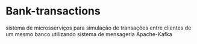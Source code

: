 # Bank-transactions
sistema de microsserviços para simulação de transações entre clientes de um mesmo banco utilizando sistema de mensageria Apache-Kafka
